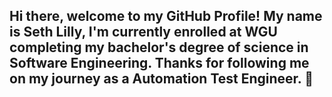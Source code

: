 ## Hi there, welcome to my GitHub Profile!  My name is Seth Lilly, I'm currently enrolled at WGU completing my bachelor's degree of science in Software Engineering. Thanks for following me on my journey as a Automation Test Engineer. 👋

<!--
**Sclilly93/Sclilly93**

- 🔭 I’m currently working on my ✨developer portfolio✨
- 🌱 I’m currently learning C#, Python, Typescript, and Azure
- 👯 I’m looking to collaborate on Machine Learning with Python
- 🤔 I’m looking for help with Automation Software
- 💬 Ask me about ModestMe and StormAlert
- 📫 How to reach me: Sethlilly93@gmail.com
- 😄 Pronouns: He/Him
- ⚡ Fun fact: I love skateboarding, photography, hiking, and my dogs.
-->
